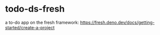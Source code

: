# todo-ds-fresh
a to-do app on the fresh framework: https://fresh.deno.dev/docs/getting-started/create-a-project
